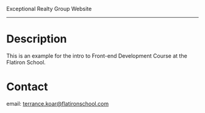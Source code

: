 Exceptional Realty Group Website

---
# Description

This is an example for the intro to Front-end Development Course at the Flatiron School.

# Contact

email: terrance.koar@flatironschool.com
